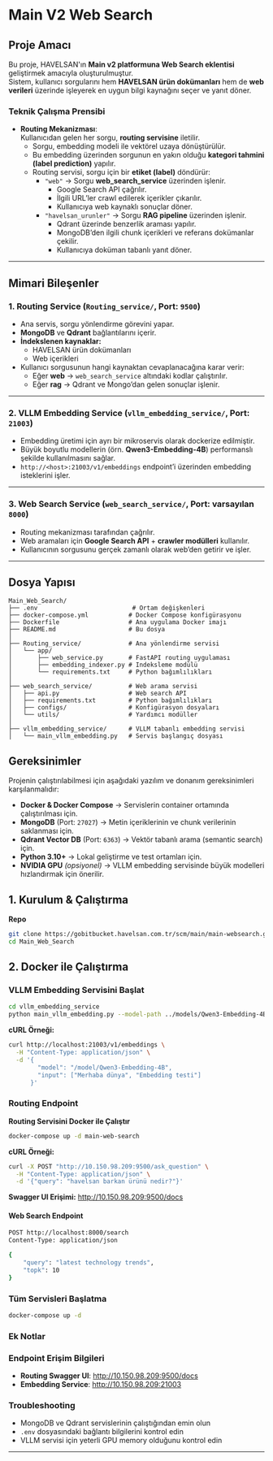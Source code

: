 # Main V2 Web Search 

## Proje Amacı

Bu proje, HAVELSAN'ın **Main v2 platformuna Web Search eklentisi** geliştirmek amacıyla oluşturulmuştur.  
Sistem, kullanıcı sorgularını hem **HAVELSAN ürün dokümanları** hem de **web verileri** üzerinde işleyerek en uygun bilgi kaynağını seçer ve yanıt döner.

### Teknik Çalışma Prensibi
- **Routing Mekanizması**:  
  Kullanıcıdan gelen her sorgu, **routing servisine** iletilir.  
  - Sorgu, embedding modeli ile vektörel uzaya dönüştürülür.  
  - Bu embedding üzerinden sorgunun en yakın olduğu **kategori tahmini (label prediction)** yapılır.  
  - Routing servisi, sorgu için bir **etiket (label)** döndürür:
    - `"web"` → Sorgu **web_search_service** üzerinden işlenir.  
      - Google Search API çağrılır.  
      - İlgili URL’ler crawl edilerek içerikler çıkarılır.  
      - Kullanıcıya web kaynaklı sonuçlar döner.  
    - `"havelsan_urunler"` → Sorgu **RAG pipeline** üzerinden işlenir.  
      - Qdrant üzerinde benzerlik araması yapılır.  
      - MongoDB’den ilgili chunk içerikleri ve referans dokümanlar çekilir.  
      - Kullanıcıya doküman tabanlı yanıt döner.  
---

## Mimari Bileşenler

### 1. Routing Service (`Routing_service/`, Port: `9500`)
- Ana servis, sorgu yönlendirme görevini yapar.  
- **MongoDB** ve **Qdrant** bağlantılarını içerir.  
- **İndekslenen kaynaklar:**
  - HAVELSAN ürün dokümanları
  - Web içerikleri  
- Kullanıcı sorgusunun hangi kaynaktan cevaplanacağına karar verir:
  - Eğer **web** → `web_search_service` altındaki kodlar çalıştırılır.
  - Eğer **rag** → Qdrant ve Mongo’dan gelen sonuçlar işlenir.

---

### 2. VLLM Embedding Service (`vllm_embedding_service/`, Port: `21003`)
- Embedding üretimi için ayrı bir mikroservis olarak dockerize edilmiştir.  
- Büyük boyutlu modellerin (örn. **Qwen3-Embedding-4B**) performanslı şekilde kullanılmasını sağlar.  
- `http://<host>:21003/v1/embeddings` endpoint’i üzerinden embedding isteklerini işler.  

---

### 3. Web Search Service (`web_search_service/`, Port: varsayılan `8000`)
- Routing mekanizması tarafından çağrılır.  
- Web aramaları için **Google Search API** + **crawler modülleri** kullanılır.  
- Kullanıcının sorgusunu gerçek zamanlı olarak web’den getirir ve işler.  

---

## Dosya Yapısı

```
Main_Web_Search/
├── .env                          # Ortam değişkenleri
├── docker-compose.yml           # Docker Compose konfigürasyonu
├── Dockerfile                   # Ana uygulama Docker imajı
├── README.md                    # Bu dosya
│
├── Routing_service/             # Ana yönlendirme servisi
│   └── app/
│       ├── web_service.py       # FastAPI routing uygulaması
│       ├── embedding_indexer.py # Indeksleme modülü
│       └── requirements.txt     # Python bağımlılıkları
│
├── web_search_service/          # Web arama servisi
│   ├── api.py                   # Web search API
│   ├── requirements.txt         # Python bağımlılıkları
│   ├── configs/                 # Konfigürasyon dosyaları
│   └── utils/                   # Yardımcı modüller
│
├── vllm_embedding_service/      # VLLM tabanlı embedding servisi
│   └── main_vllm_embedding.py   # Servis başlangıç dosyası

```
## Gereksinimler

Projenin çalıştırılabilmesi için aşağıdaki yazılım ve donanım gereksinimleri karşılanmalıdır:

- **Docker & Docker Compose** → Servislerin container ortamında çalıştırılması için.  
- **MongoDB** (Port: `27027`) → Metin içeriklerinin ve chunk verilerinin saklanması için.  
- **Qdrant Vector DB** (Port: `6363`) → Vektör tabanlı arama (semantic search) için.  
- **Python 3.10+** → Lokal geliştirme ve test ortamları için.  
- **NVIDIA GPU** *(opsiyonel)* → VLLM embedding servisinde büyük modelleri hızlandırmak için önerilir.  


## 1. Kurulum & Çalıştırma

**Repo**

```bash
git clone https://gobitbucket.havelsan.com.tr/scm/main/main-websearch.git
cd Main_Web_Search
```

## 2. Docker ile Çalıştırma

### VLLM Embedding Servisini Başlat

```bash
cd vllm_embedding_service
python main_vllm_embedding.py --model-path ../models/Qwen3-Embedding-4B --port 21003
```
**cURL Örneği:**
```bash
curl http://localhost:21003/v1/embeddings \
  -H "Content-Type: application/json" \
  -d '{
        "model": "/model/Qwen3-Embedding-4B",
        "input": ["Merhaba dünya", "Embedding testi"]
      }'
```

### Routing Endpoint

**Routing Servisini Docker ile Çalıştır**

```bash
docker-compose up -d main-web-search
```
**cURL Örneği:**
```bash
curl -X POST "http://10.150.98.209:9500/ask_question" \
  -H "Content-Type: application/json" \
  -d '{"query": "havelsan barkan ürünü nedir?"}'
```

**Swagger UI Erişimi:** http://10.150.98.209:9500/docs

#### Web Search Endpoint

```bash
POST http://localhost:8000/search
Content-Type: application/json

{
    "query": "latest technology trends",
    "topk": 10
}
```
### Tüm Servisleri Başlatma

```bash
docker-compose up -d
```

### Ek Notlar

### Endpoint Erişim Bilgileri
- **Routing Swagger UI**: http://10.150.98.209:9500/docs
- **Embedding Service**: http://10.150.98.209:21003

### Troubleshooting
- MongoDB ve Qdrant servislerinin çalıştığından emin olun
- `.env` dosyasındaki bağlantı bilgilerini kontrol edin
- VLLM servisi için yeterli GPU memory olduğunu kontrol edin

---
